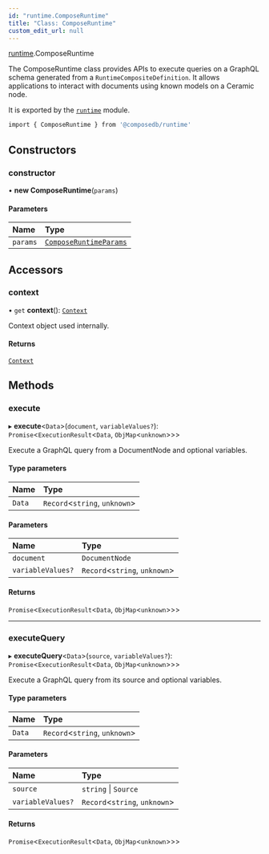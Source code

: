 ```yaml
---
id: "runtime.ComposeRuntime"
title: "Class: ComposeRuntime"
custom_edit_url: null
---
```


<head>
  <meta name="robots" content="noindex" />
  <meta name="googlebot" content="noindex" />
</head>

[runtime](../modules/runtime.md).ComposeRuntime

The ComposeRuntime class provides APIs to execute queries on a GraphQL schema generated from a
`RuntimeCompositeDefinition`. It allows applications to interact with documents using known
models on a Ceramic node.

It is exported by the [`runtime`](../modules/runtime.md) module.

```sh
import { ComposeRuntime } from '@composedb/runtime'
```

## Constructors

### constructor

• **new ComposeRuntime**(`params`)

#### Parameters

| Name | Type |
| :------ | :------ |
| `params` | [`ComposeRuntimeParams`](../modules/runtime.md#composeruntimeparams) |

## Accessors

### context

• `get` **context**(): [`Context`](../modules/runtime.md#context)

Context object used internally.

#### Returns

[`Context`](../modules/runtime.md#context)

## Methods

### execute

▸ **execute**<`Data`\>(`document`, `variableValues?`): `Promise`<`ExecutionResult`<`Data`, `ObjMap`<`unknown`\>\>\>

Execute a GraphQL query from a DocumentNode and optional variables.

#### Type parameters

| Name | Type |
| :------ | :------ |
| `Data` | `Record`<`string`, `unknown`\> |

#### Parameters

| Name | Type |
| :------ | :------ |
| `document` | `DocumentNode` |
| `variableValues?` | `Record`<`string`, `unknown`\> |

#### Returns

`Promise`<`ExecutionResult`<`Data`, `ObjMap`<`unknown`\>\>\>

___

### executeQuery

▸ **executeQuery**<`Data`\>(`source`, `variableValues?`): `Promise`<`ExecutionResult`<`Data`, `ObjMap`<`unknown`\>\>\>

Execute a GraphQL query from its source and optional variables.

#### Type parameters

| Name | Type |
| :------ | :------ |
| `Data` | `Record`<`string`, `unknown`\> |

#### Parameters

| Name | Type |
| :------ | :------ |
| `source` | `string` \| `Source` |
| `variableValues?` | `Record`<`string`, `unknown`\> |

#### Returns

`Promise`<`ExecutionResult`<`Data`, `ObjMap`<`unknown`\>\>\>
